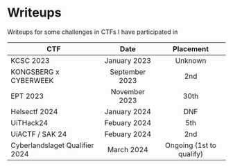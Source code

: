 # Writeups
Writeups for some challenges in CTFs I have participated in

| **CTF**                         |    **Date**    | **Placement** |
|---------------------------------|:--------------:|:-------------:|
| KCSC 2023                       | January 2023   |      Unknown      |
| KONGSBERG x CYBERWEEK           | September 2023 |      2nd      |
| EPT 2023                        | November 2023  |      30th     |
| Helsectf 2024                   | January 2024   |      DNF      |
| UiTHack24                       | Febuary 2024   |      5th      |
| UiACTF / SAK 24                 | Febuary 2024   |      2nd      |
| Cyberlandslaget Qualifier 2024  | March 2024     | Ongoing (1st to qualify)    |
